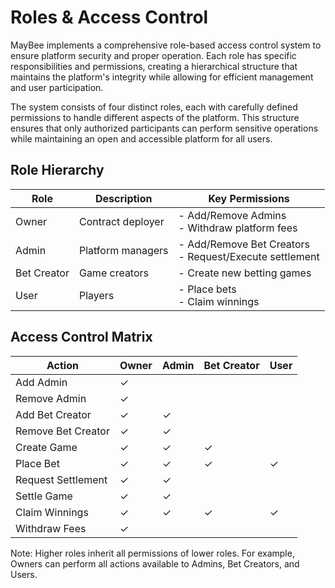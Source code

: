 # Roles & Access Control

MayBee implements a comprehensive role-based access control system to ensure platform security and proper operation. Each role has specific responsibilities and permissions, creating a hierarchical structure that maintains the platform's integrity while allowing for efficient management and user participation.

The system consists of four distinct roles, each with carefully defined permissions to handle different aspects of the platform. This structure ensures that only authorized participants can perform sensitive operations while maintaining an open and accessible platform for all users.

## Role Hierarchy

| Role        | Description       | Key Permissions                                           |
| ----------- | ----------------- | --------------------------------------------------------- |
| Owner       | Contract deployer | - Add/Remove Admins<br>- Withdraw platform fees           |
| Admin       | Platform managers | - Add/Remove Bet Creators<br>- Request/Execute settlement |
| Bet Creator | Game creators     | - Create new betting games                                |
| User        | Players           | - Place bets<br>- Claim winnings                          |

## Access Control Matrix

| Action             | Owner | Admin | Bet Creator | User |
| ------------------ | ----- | ----- | ----------- | ---- |
| Add Admin          | ✓     |       |             |      |
| Remove Admin       | ✓     |       |             |      |
| Add Bet Creator    | ✓     | ✓     |             |      |
| Remove Bet Creator | ✓     | ✓     |             |      |
| Create Game        | ✓     | ✓     | ✓           |      |
| Place Bet          | ✓     | ✓     | ✓           | ✓    |
| Request Settlement | ✓     | ✓     |             |      |
| Settle Game        | ✓     | ✓     |             |      |
| Claim Winnings     | ✓     | ✓     | ✓           | ✓    |
| Withdraw Fees      | ✓     |       |             |      |

Note: Higher roles inherit all permissions of lower roles. For example, Owners can perform all actions available to Admins, Bet Creators, and Users.
